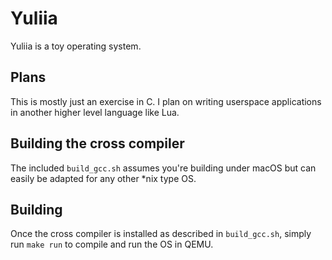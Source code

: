 # Yuliia

Yuliia is a toy operating system.

## Plans

This is mostly just an exercise in C. I plan on writing userspace applications in another higher level language like Lua.

## Building the cross compiler

The included `build_gcc.sh` assumes you're building under macOS but can easily be adapted for any other \*nix type OS.

## Building

Once the cross compiler is installed as described in `build_gcc.sh`, simply run `make run` to compile and run the OS in QEMU.
